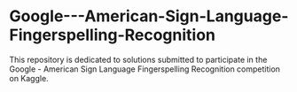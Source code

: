 # Google---American-Sign-Language-Fingerspelling-Recognition
This repository is dedicated to solutions submitted to participate in the Google - American Sign Language Fingerspelling Recognition competition on Kaggle.
